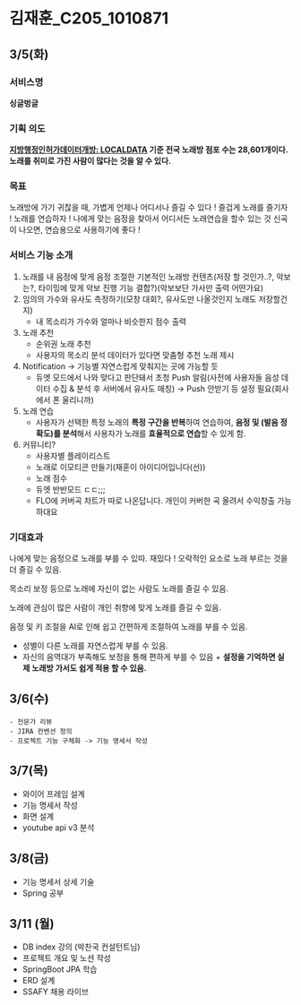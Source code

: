 # 김재훈_C205_1010871

## 3/5(화)
### 서비스명

**싱글벙글**


### 기획 의도

**[지방행정인허가데이터개방: LOCALDATA](https://www.localdata.go.kr/data/dataView.do)
기준 전국 노래방 점포 수는 28,601개이다. 노래를 취미로 가진 사람이 많다는 것을 알 수 있다.**


### 목표

노래방에 가기 귀찮을 때, 가볍게 언제나 어디서나 즐길 수 있다 !
즐겁게 노래를 즐기자 !
노래를 연습하자 !
나에게 맞는 음정을 찾아서 어디서든 노래연습을 할수 있는 것
신곡이 나오면, 연습용으로 사용하기에 좋다 !


### 서비스 기능 소개

1. 노래를 내 음정에 맞게 음정 조절한 기본적인 노래방 컨텐츠(저장 할 것인가..?, 악보는?, 타이밍에 맞게 악보 진행 기능 결합?)(악보보단 가사만 출력 어떤가요)
2. 임의의 가수와 유사도 측정하기(모창 대회?, 유사도만 나올것인지 노래도 저장할건지)
    - 내 목소리가 가수와 얼마나 비슷한지 점수 출력
3. 노래 추천
    - 순위권 노래 추천
    - 사용자의 목소리 분석 데이터가 있다면 맞춤형 추천 노래 제시
4. Notification → 기능별 자연스럽게 맞춰지는 곳에 가능할 듯
    - 듀엣 모드에서 나와 맞다고 판단돼서 초청 Push 알림(사전에 사용자들 음성 데이터 수집 & 분석 후 서버에서 유사도 매칭) → Push 안받기 등 설정 필요(회사에서 폰 울리니까)
5. 노래 연습
    - 사용자가 선택한 특정 노래의 **특정 구간을 반복**하여 연습하여, **음정 및 (발음 정확도)를 분석**해서 사용자가 노래를 **효율적으로 연습**할 수 있게 함.
6. 커뮤니티?
    - 사용자별 플레이리스트
    - 노래로 이모티콘 만들기(재훈이 아이디어입니다(선))
    - 노래 점수
    - 듀엣 반반모드 ㄷㄷ;;;
    - FLO에 커버곡 차트가 따로 나온답니다. 개인이 커버한 곡 올려서 수익창출 가능하대요

### 기대효과

나에게 맞는 음정으로 노래를 부를 수 있따.
재밌다 !
오락적인 요소로 노래 부르는 것을 더 즐길 수 있음.

목소리 보정 등으로 노래에 자신이 없는 사람도 노래를 즐길 수 있음.

노래에 관심이 많은 사람이 개인 취향에 맞게 노래를 즐길 수 있음.

음정 및 키 조절을 AI로 인해 쉽고 간편하게 조절하여 노래를 부를 수 있음.

- 성별이 다른 노래를 자연스럽게 부를 수 있음.
- 자신의 음역대가 부족해도 보정을 통해 편하게 부를 수 있음 + **설정을 기억하면 실제 노래방 가서도 쉽게 적용 할 수 있음.**



## 3/6(수)
    - 전문가 리뷰
    - JIRA 컨벤션 정의
    - 프로젝트 기능 구체화 -> 기능 명세서 작성

## 3/7(목)
  - 와이어 프레임 설계
  - 기능 명세서 작성
  - 화면 설계
  - youtube api v3 분석

## 3/8(금)
   - 기능 명세서 상세 기술
   - Spring 공부

## 3/11 (월)
   - DB index 강의 (박찬국 컨설턴트님)
   - 프로젝트 개요 및 노션 작성
   - SpringBoot JPA 학습
   - ERD 설계
   - SSAFY 채용 라이브

